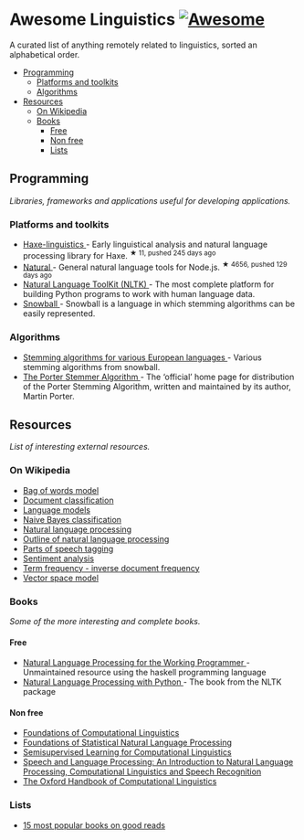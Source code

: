<h1>
 Awesome Linguistics
 <a href="https://github.com/sindresorhus/awesome">
  <img alt="Awesome" src="https://cdn.rawgit.com/sindresorhus/awesome/d7305f38d29fed78fa85652e3a63e154dd8e8829/media/badge.svg"/>
 </a>
</h1>
<p>
 A curated list of anything remotely related to linguistics, sorted an alphabetical order.
</p>
<ul>
 <li>
  <a href="#programming">
   Programming
  </a>
  <ul>
   <li>
    <a href="#platforms-and-toolkits">
     Platforms and toolkits
    </a>
   </li>
   <li>
    <a href="#algorithms">
     Algorithms
    </a>
   </li>
  </ul>
 </li>
 <li>
  <a href="#resources">
   Resources
  </a>
  <ul>
   <li>
    <a href="#on-wikipedia">
     On Wikipedia
    </a>
   </li>
   <li>
    <a href="#books">
     Books
    </a>
    <ul>
     <li>
      <a href="#free">
       Free
      </a>
     </li>
     <li>
      <a href="#non-free">
       Non free
      </a>
     </li>
     <li>
      <a href="#lists">
       Lists
      </a>
     </li>
    </ul>
   </li>
  </ul>
 </li>
</ul>
<h2>
 Programming
</h2>
<p>
 <em>
  Libraries, frameworks and applications useful for developing applications.
 </em>
</p>
<h3>
 Platforms and toolkits
</h3>
<ul>
 <li>
  <a href="https://github.com/sexybiggetje/haxe-linguistics">
   Haxe-linguistics
  </a>
  - Early linguistical analysis and natural language processing library for Haxe.
  <sup>
   &#9733 11, pushed 245 days ago
  </sup>
 </li>
 <li>
  <a href="https://github.com/NaturalNode/natural">
   Natural
  </a>
  - General natural language tools for Node.js.
  <sup>
   &#9733 4656, pushed 129 days ago
  </sup>
 </li>
 <li>
  <a href="http://www.nltk.org/">
   Natural Language ToolKit (NLTK)
  </a>
  - The most complete platform for building Python programs to work with human language data.
 </li>
 <li>
  <a href="http://snowball.tartarus.org/">
   Snowball
  </a>
  - Snowball is a language in which stemming algorithms can be easily represented.
 </li>
</ul>
<h3>
 Algorithms
</h3>
<ul>
 <li>
  <a href="http://snowball.tartarus.org/texts/stemmersoverview.html">
   Stemming algorithms for various European languages
  </a>
  - Various stemming algorithms from snowball.
 </li>
 <li>
  <a href="http://tartarus.org/martin/PorterStemmer/">
   The Porter Stemmer Algorithm
  </a>
  - The ‘official’ home page for distribution of the Porter Stemming Algorithm, written and maintained by its author, Martin Porter.
 </li>
</ul>
<h2>
 Resources
</h2>
<p>
 <em>
  List of interesting external resources.
 </em>
</p>
<h3>
 On Wikipedia
</h3>
<ul>
 <li>
  <a href="http://en.wikipedia.org/wiki/Bag-of-words_model">
   Bag of words model
  </a>
 </li>
 <li>
  <a href="http://en.wikipedia.org/wiki/Document_classification">
   Document classification
  </a>
 </li>
 <li>
  <a href="http://en.wikipedia.org/wiki/Language_model">
   Language models
  </a>
 </li>
 <li>
  <a href="http://en.wikipedia.org/wiki/Naive_Bayes_classifier">
   Naive Bayes classification
  </a>
 </li>
 <li>
  <a href="http://en.wikipedia.org/wiki/Natural_language_processing">
   Natural language processing
  </a>
 </li>
 <li>
  <a href="http://en.wikipedia.org/wiki/Outline_of_natural_language_processing">
   Outline of natural language processing
  </a>
 </li>
 <li>
  <a href="http://en.wikipedia.org/wiki/Part-of-speech_tagging">
   Parts of speech tagging
  </a>
 </li>
 <li>
  <a href="http://en.wikipedia.org/wiki/Sentiment_analysis">
   Sentiment analysis
  </a>
 </li>
 <li>
  <a href="http://en.wikipedia.org/wiki/Tf%E2%80%93idf">
   Term frequency - inverse document frequency
  </a>
 </li>
 <li>
  <a href="http://en.wikipedia.org/wiki/Vector_space_model">
   Vector space model
  </a>
 </li>
</ul>
<h3>
 Books
</h3>
<p>
 <em>
  Some of the more interesting and complete books.
 </em>
</p>
<h4>
 Free
</h4>
<ul>
 <li>
  <a href="http://nlpwp.org/book/index.xhtml">
   Natural Language Processing for the Working Programmer
  </a>
  - Unmaintained resource using the haskell programming language
 </li>
 <li>
  <a href="http://www.nltk.org/book/">
   Natural Language Processing with Python
  </a>
  - The book from the NLTK package
 </li>
</ul>
<h4>
 Non free
</h4>
<ul>
 <li>
  <a href="http://books.google.com/books?id=o9iGAgAAQBAJ&dq=Foundations+of+Computational+Linguistics&hl=nl&source=gbs_navlinks_s">
   Foundations of Computational Linguistics
  </a>
 </li>
 <li>
  <a href="https://books.google.nl/books?id=YiFDxbEX3SUC">
   Foundations of Statistical Natural Language Processing
  </a>
 </li>
 <li>
  <a href="http://books.google.com/books/about/Semisupervised_Learning_for_Computationa.html?id=VCd67cGB_rAC&redir_esc=y">
   Semisupervised Learning for Computational Linguistics
  </a>
 </li>
 <li>
  <a href="https://books.google.nl/books?id=fZmj5UNK8AQC">
   Speech and Language Processing: An Introduction to Natural Language Processing, Computational Linguistics and Speech Recognition
  </a>
 </li>
 <li>
  <a href="http://www.oxfordhandbooks.com/view/10.1093/oxfordhb/9780199276349.001.0001/oxfordhb-9780199276349">
   The Oxford Handbook of Computational Linguistics
  </a>
 </li>
</ul>
<h3>
 Lists
</h3>
<ul>
 <li>
  <a href="http://www.goodreads.com/shelf/show/natural-language-processing">
   15 most popular books on good reads
  </a>
 </li>
</ul>
